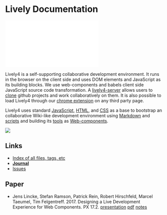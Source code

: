 # Lively Documentation

![](_navigation.html)

Lively4 is a self-supporting collaborative development environment. It runs in the browser on the client side and uses DOM elements and JavaScript as its building blocks. We use web-components and babels client side JavaScript source code transformation. A [lively4-server](https://lively-kernel.org/lively4/lively4-server) allows users to [clone](tools/sync.md) github projects and work collaboratively on them. It is also possible to load Lively4 through our [chrome extension](https://github.com/LivelyKernel/lively4-chrome-loader) on any third party page.

Lively4 uses standard [JavaScript](workflows/javascript.md), [HTML](workflows/html.js), and [CSS](workflows/css.md) as a base to bootstrap an collaborative Wiki-like development environment using [Markdown](workflows/markdown.md) and [scripts](workflows/scripts.md) and building its [tools](tools/) as [Web-components](workflows/web-copmponents.md). 


![](figures/workflows.drawio)


<script>
// import Files from "src/client/files.js"
// var md = lively.query(this, "lively-markdown");
// Files.generateMarkdownFileListing(md.shadowRoot)
</script>

## Links

- [Index of all files, tags, etc](files/)
- [**Journal**](journal/)
- [Issues](issues.md)
 
## Paper

- Jens Lincke, Stefan Ramson, Patrick Rein, Robert Hirschfeld, Marcel Taeumel, Tim Felgentreff. 2017. Designing a Live Development Experience for Web Components. PX 17.2. [presentation](PX/) [pdf](https://www.hpi.uni-potsdam.de/hirschfeld/publications/media/LinckeReinRamsonHirschfeldTaeumelFelgentreff_2017_DesigningALiveDevelopmentExperienceForWebComponents_AcmDL.pdf) [notes](PX/notes/)